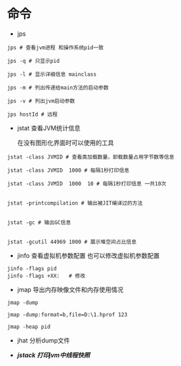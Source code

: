 # 命令


+ jps
```shell
jps # 查看jvm进程 和操作系统pid一致

jps -q # 只显示pid

jps -l # 显示详细信息 mainclass

jps -m # 列出传递给main方法的启动参数

jps -v # 列出jvm启动参数

jps hostId # 远程
```


+ jstat 查看JVM统计信息

    在没有图形化界面时可以使用的工具

```shell
jstat -class JVMID # 查看类加载数量，卸载数量占用字节数等信息

jstat -class JVMID  1000 # 每隔1秒打印信息

jstat -class JVMID  1000  10 # 每隔1秒打印信息 一共10次


jstat -printcompilation # 输出被JIT编译过的方法


jstat -gc # 输出GC信息


jstat -gcutil 44969 1000 # 展示堆空间占比信息
```


+ jinfo  查看虚拟机参数配置 也可以修改虚拟机参数配置

```shell
jinfo -flags pid
jinfo -flags +XX:   # 修改 
```


+ jmap 导出内存映像文件和内存使用情况

```
jmap -dump

jmap -dump:format=b,file=D:\1.hprof 123

jmap -heap pid
```


+ jhat 分析dump文件

+ ***jstack 打印jvm中线程快照***